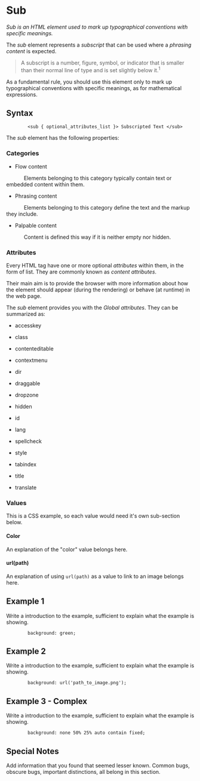 # Sub

*Sub is an HTML element used to mark up typographical conventions with specific meanings.*

The *sub* element represents a *subscript* that can be used where a *phrasing content* is expected. 

> A subscript is a number, figure, symbol, or indicator that is smaller than their normal line of type and is set slightly below it.<sup>1</sup>

As a fundamental rule, you should use this element only to mark up typographical conventions with specific meanings, as for mathematical expressions.


## Syntax

```
        <sub { optional_attributes_list }> Subscripted Text </sub>
```

The *sub* element has the following properties:

### Categories

* Flow content

&nbsp;&nbsp;&nbsp;&nbsp;&nbsp;&nbsp;&nbsp;&nbsp;&nbsp;&nbsp;&nbsp;&nbsp;Elements belonging to this category typically contain text or embedded content within them.
 
* Phrasing content

&nbsp;&nbsp;&nbsp;&nbsp;&nbsp;&nbsp;&nbsp;&nbsp;&nbsp;&nbsp;&nbsp;&nbsp;Elements belonging to this category define the text and the markup they include.

* Palpable content

&nbsp;&nbsp;&nbsp;&nbsp;&nbsp;&nbsp;&nbsp;&nbsp;&nbsp;&nbsp;&nbsp;&nbsp;Content is defined this way if it is neither empty nor hidden.


### Attributes

Every HTML tag have one or more optional *attributes* within them, in the form of list. They are commonly known as *content attributes*. 

Their main aim is to provide the browser with more information about how the element should appear (during the rendering) or behave (at runtime) in the web page.

The *sub* element provides you with the *Global attributes*. They can be summarized as:

* accesskey

* class

* contenteditable

* contextmenu

* dir

* draggable

* dropzone

* hidden

* id

* lang

* spellcheck

* style

* tabindex

* title

* translate


### Values

This is a CSS example, so each value would need it's own sub-section below.

#### Color

An explanation of the "color" value belongs here.

#### url(path)

An explanation of using `url(path)` as a value to link to an image belongs here.

## Example 1

Write a introduction to the example, sufficient to explain what the example is showing.

```
        background: green;
```

## Example 2

Write a introduction to the example, sufficient to explain what the example is showing.

```
        background: url('path_to_image.png');
```

## Example 3 - Complex

Write a introduction to the example, sufficient to explain what the example is showing.

```
        background: none 50% 25% auto contain fixed;
```

## Special Notes

Add information that you found that seemed lesser known. Common bugs, obscure bugs, important distinctions, all belong in this section.
